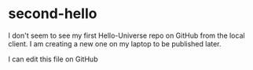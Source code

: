 # second-hello

I don't seem to see my first Hello-Universe repo on GitHub from the local client. I am creating a new one on my laptop to be published later. 

I can edit this file on GitHub

